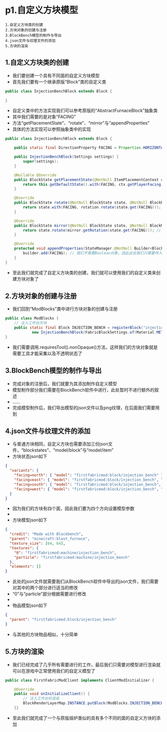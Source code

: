 # p1.自定义方块模型

    1.自定义方块类的创建
    2.方块对象的创建与注册
    3.BlockBench模型的制作与导出
    4.json文件与纹理文件的添加
    5.方块的渲染

## 1.自定义方块类的创建
- 我们要创建一个具有不同面的自定义方块模型
- 首先我们要有一个继承原版“Block”类的自定义类
```java
public class InjectionBenchBlock extends Block {
    
}
```
- 自定义类中的方法实现我们可以参考原版的“AbstractFurnaceBlock”抽象类
- 其中我们需要的是对象“FACING”
- 方法“getPlacementState”、“rotate”、“mirror”与“appendProperties”
- 具体的方法实现可以参照抽象类中的实现
```java
public class InjectionBenchBlock extends Block {

    public static final DirectionProperty FACING = Properties.HORIZONTAL_FACING; // 与抽象类中相同

    public InjectionBenchBlock(Settings settings) {
        super(settings);
    }

    @Nullable @Override
    public BlockState getPlacementState(@NotNull ItemPlacementContext ctx) {
        return this.getDefaultState().with(FACING, ctx.getPlayerFacing().getOpposite()); // 与抽象类中相同
    }

    @Override
    public BlockState rotate(@NotNull BlockState state, @NotNull BlockRotation rotation) {
        return state.with(FACING, rotation.rotate(state.get(FACING))); // 与抽象类中相同
    }

    @Override
    public BlockState mirror(@NotNull BlockState state, @NotNull BlockMirror mirror) {
        return state.rotate(mirror.getRotation(state.get(FACING))); // 与抽象类中相同
    }

    @Override
    protected void appendProperties(StateManager.@NotNull Builder<Block, BlockState> builder) {
        builder.add(FACING); // 我们不需要Boolean对象，因此此处我们只需要传入一个参数即可
    }
}
```
- 至此我们就完成了自定义方块类的创建，我们就可以使用我们的自定义类来创建方块对象了


## 2.方块对象的创建与注册
- 我们回到“ModBlocks”类中进行方块对象的创建与注册
```java
public class ModBlocks {
    // 注入工作台方块
    public static final Block INJECTION_BENCH = registerBlock("injection_bench",
            new InjectionBenchBlock(FabricBlockSettings.of(Material.METAL).requiresTool().nonOpaque()), ModItemGroup.LOSTsMOD);
}
```
- 我们需要调用.requiresTool().nonOpaque()方法，这样我们的方块对象就是需要工具才能采集以及不透明状态了


## 3.BlockBench模型的制作与导出
- 完成对象的注册后，我们就要为其添加制作自定义模型
- 模型制作部分我们需要在BlockBench软件中进行，此处暂时不进行额外的叙述
- ......
- 完成模型制作后，我们导出模型的json文件以及png纹理，在后面我们需要用到


## 4.json文件与纹理文件的添加
- 与普通方块相同，自定义方块也需要添加三份json文件，“blockstates”、“model/block”与“model/item”
- 方块状态json如下
```json
{
  "variants": {
    "facing=north": { "model": "firstfabricmod:block/injection_bench" },
    "facing=east": { "model": "firstfabricmod:block/injection_bench", "y": 90 },
    "facing=south": { "model": "firstfabricmod:block/injection_bench", "y": 180 },
    "facing=west": { "model": "firstfabricmod:block/injection_bench", "y": 270 }
  }
}
```
- 因为我们的方块有四个面，因此我们要为四个方向设置模型参数
- 
- 方块模型json如下
```json
{
  "credit": "Made with Blockbench",
  "parent": "minecraft:blast_furnace",
  "texture_size": [64, 64],
  "textures": {
    "0": "firstfabricmod:machine/injection_bench",
    "particle": "firstfabricmod:machine/injection_bench"
  },
  "elements": []
}
```
- 此处的json文件就需要我们从BlockBench软件中导出的json文件，我们需要对其中的两个部分进行适当的修改
- “0”与“particle”部分根据需要进行修改
- 
- 物品模型json如下
```json
{
  "parent": "firstfabricmod:block/injection_bench"
}
```
- 与其他的方块物品相似，十分简单


## 5.方块的渲染
- 我们已经完成了几乎所有需要进行的工作，最后我们只需要对模型进行渲染就可以在游戏中正常使用我们的自定义模型了
```java
public class FirstFabricModClient implements ClientModInitializer {

    @Override
    public void onInitializeClient() {
        // 注入工作台的渲染
        BlockRenderLayerMap.INSTANCE.putBlock(ModBlocks.INJECTION_BENCH, RenderLayer.getCutout());
    }}
```
- 至此我们就完成了一个与原版熔炉类似的具有多个不同的面的自定义方块的添加
